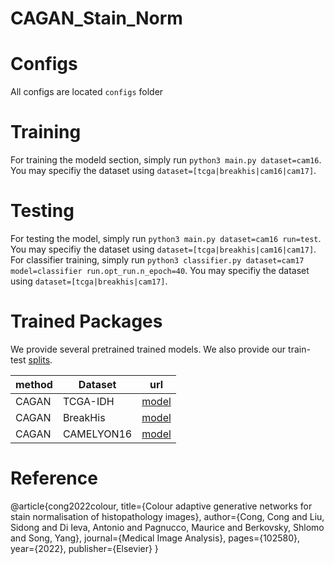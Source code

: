 # CAGAN_Stain_Norm

Configs
===
All configs are located `configs` folder

Training
====
For training the modeld section, simply run `python3 main.py dataset=cam16`. You may specifiy the dataset using `dataset=[tcga|breakhis|cam16|cam17]`.

Testing
====
For testing the model, simply run `python3 main.py dataset=cam16 run=test`. You may specifiy the dataset using `dataset=[tcga|breakhis|cam16|cam17]`.
For classifier training, simply run `python3 classifier.py dataset=cam17 model=classifier run.opt_run.n_epoch=40`. You may specifiy the dataset using `dataset=[tcga|breakhis|cam17]`.

Trained Packages
====
We provide several pretrained trained models.
We also provide our train-test [splits](https://drive.google.com/drive/folders/1eveV0teX4GGzUd0C3U8llRrdbhOv2riU?usp=sharing).

| method | Dataset | url |
|-------------------|-------------------|--------------------|
| CAGAN | TCGA-IDH | [model](https://drive.google.com/drive/folders/1oAdcyQxCCYoTXjKm3gKdjpA9L-aHE9Is?usp=sharing) |
| CAGAN | BreakHis | [model](https://drive.google.com/drive/folders/12c4feW0YTQNAGHIp8DXZHy39DElYjHEi?usp=sharing) | 
| CAGAN | CAMELYON16| [model](https://drive.google.com/drive/folders/1TB22uRbxofNKbl6fRKM-t7nRUVWkpAOw?usp=sharing) | 

Reference
====
@article{cong2022colour,
  title={Colour adaptive generative networks for stain normalisation of histopathology images},
  author={Cong, Cong and Liu, Sidong and Di Ieva, Antonio and Pagnucco, Maurice and Berkovsky, Shlomo and Song, Yang},
  journal={Medical Image Analysis},
  pages={102580},
  year={2022},
  publisher={Elsevier}
}
